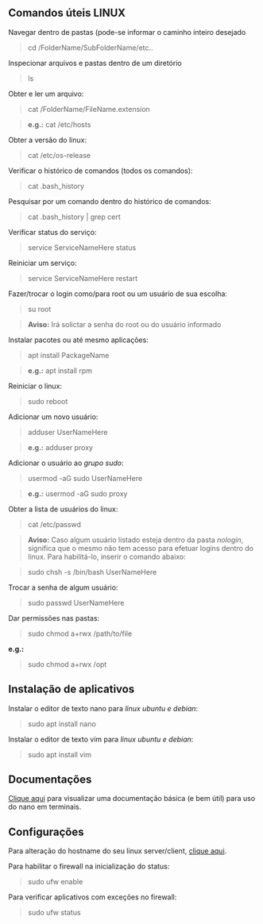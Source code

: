 ## Comandos úteis LINUX
  
  Navegar dentro de pastas (pode-se informar o caminho inteiro desejado
  > cd /FolderName/SubFolderName/etc..
  
  Inspecionar arquivos e pastas dentro de um diretório
  > ls
  
  Obter e ler um arquivo:
  > cat /FolderName/FileName.extension
  
  > **e.g.:** cat /etc/hosts
  
  Obter a versão do linux:
  > cat /etc/os-release
  
  Verificar o histórico de comandos (todos os comandos):
  > cat .bash_history
  
  Pesquisar por um comando dentro do histórico de comandos:
  > cat .bash_history | grep cert
  
  Verificar status do serviço:
  > service ServiceNameHere status

  Reiniciar um serviço:
  > service ServiceNameHere restart

  Fazer/trocar o login como/para root ou um usuário de sua escolha:
  > su root
  
  > **Aviso:** Irá solictar a senha do root ou do usuário informado
  
  Instalar pacotes ou até mesmo aplicações:
  > apt install PackageName
  
  > **e.g.:** apt install rpm
 
  Reiniciar o linux:
  > sudo reboot
  
  Adicionar um novo usuário:
  > adduser UserNameHere
  
  > **e.g.:** adduser proxy
  
  Adicionar o usuário ao *grupo sudo*:
  > usermod -aG sudo UserNameHere
  
  > **e.g.:** usermod -aG sudo proxy
  
  Obter a lista de usuários do linux:
  > cat /etc/passwd
  
  > **Aviso:** Caso algum usuário listado esteja dentro da pasta *nologin*, significa que o mesmo não tem acesso para efetuar logins dentro do linux. Para habilitá-lo, inserir o comando abaixo:
  
  > sudo chsh -s /bin/bash UserNameHere
  
  Trocar a senha de algum usuário:
  > sudo passwd UserNameHere
  
  Dar permissões nas pastas:
  > sudo chmod a+rwx /path/to/file
  
  **e.g.:**
  > sudo chmod a+rwx /opt
  
## Instalação de aplicativos
  
  Instalar o editor de texto nano para *linux ubuntu e debian*:
  > sudo apt install nano
  
  Instalar o editor de texto vim para *linux ubuntu e debian*:
  > sudo apt install vim
  
  
## Documentações
  
  [Clique aqui](https://linuxize.com/post/how-to-use-nano-text-editor) para visualizar uma documentação básica (e bem útil) para uso do nano em terminais.
  

## Configurações

  Para alteração do hostname do seu linux server/client, [clique aqui](https://www.cyberciti.biz/faq/ubuntu-change-hostname-command/).
  
  Para habilitar o firewall na inicialização do status:
  > sudo ufw enable
  
  Para verificar aplicativos com exceções no firewall:
  > sudo ufw status
